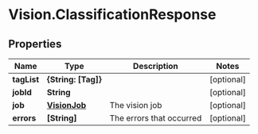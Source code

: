 # Vision.ClassificationResponse

## Properties
Name | Type | Description | Notes
------------ | ------------- | ------------- | -------------
**tagList** | **{String: [Tag]}** |  | [optional] 
**jobId** | **String** |  | [optional] 
**job** | [**VisionJob**](VisionJob.md) | The vision job | [optional] 
**errors** | **[String]** | The errors that occurred | [optional] 


